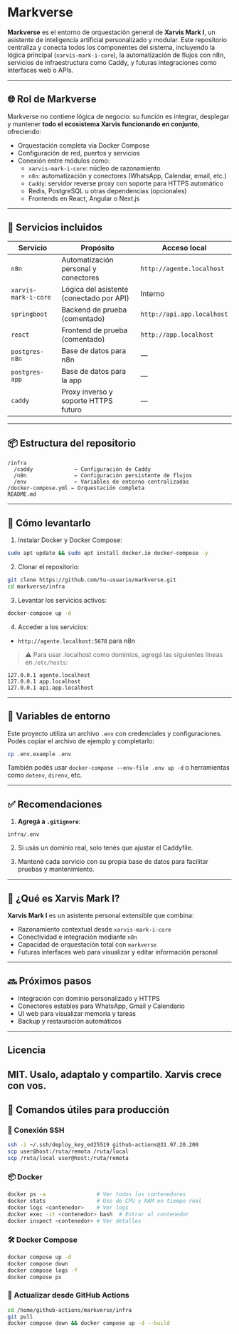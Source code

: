 # Markverse

**Markverse** es el entorno de orquestación general de **Xarvis Mark I**, un asistente de inteligencia artificial personalizado y modular. Este repositorio centraliza y conecta todos los componentes del sistema, incluyendo la lógica principal (`xarvis-mark-i-core`), la automatización de flujos con n8n, servicios de infraestructura como Caddy, y futuras integraciones como interfaces web o APIs.

---

## 🌐 Rol de Markverse

Markverse no contiene lógica de negocio: su función es integrar, desplegar y mantener **todo el ecosistema Xarvis funcionando en conjunto**, ofreciendo:

- Orquestación completa vía Docker Compose
- Configuración de red, puertos y servicios
- Conexión entre módulos como:
  - `xarvis-mark-i-core`: núcleo de razonamiento
  - `n8n`: automatización y conectores (WhatsApp, Calendar, email, etc.)
  - `Caddy`: servidor reverse proxy con soporte para HTTPS automático
  - Redis, PostgreSQL u otras dependencias (opcionales)
  - Frontends en React, Angular o Next.js

---

## 🚀 Servicios incluidos

| Servicio         | Propósito                              | Acceso local                 |
|------------------|----------------------------------------|------------------------------|
| `n8n`            | Automatización personal y conectores   | `http://agente.localhost`   |
| `xarvis-mark-i-core` | Lógica del asistente (conectado por API) | Interno                    |
| `springboot`     | Backend de prueba (comentado)          | `http://api.app.localhost`  |
| `react`          | Frontend de prueba (comentado)         | `http://app.localhost`      |
| `postgres-n8n`   | Base de datos para n8n                 | —                            |
| `postgres-app`   | Base de datos para la app              | —                            |
| `caddy`          | Proxy inverso y soporte HTTPS futuro   | —                            |

---

## 📦 Estructura del repositorio

```
/infra
  /caddy             ← Configuración de Caddy
  /n8n               ← Configuración persistente de flujos
  /env               ← Variables de entorno centralizadas
/docker-compose.yml ← Orquestación completa
README.md
```

---

## 🔧 Cómo levantarlo

1. Instalar Docker y Docker Compose:
```bash
sudo apt update && sudo apt install docker.io docker-compose -y
```

2. Clonar el repositorio:
```bash
git clone https://github.com/tu-usuario/markverse.git
cd markverse/infra
```

3. Levantar los servicios activos:
```bash
docker-compose up -d
```

4. Acceder a los servicios:
- `http://agente.localhost:5678` para n8n

> ⚠️ Para usar .localhost como dominios, agregá las siguientes líneas en `/etc/hosts`:
```
127.0.0.1 agente.localhost
127.0.0.1 app.localhost
127.0.0.1 api.app.localhost
```

---

## 🔐 Variables de entorno

Este proyecto utiliza un archivo `.env` con credenciales y configuraciones. Podés copiar el archivo de ejemplo y completarlo:

```bash
cp .env.example .env
```

También podés usar `docker-compose --env-file .env up -d` o herramientas como `dotenv`, `direnv`, etc.

---

## ✅ Recomendaciones

1. **Agregá a `.gitignore`**:
```gitignore
infra/.env
```

2. Si usás un dominio real, solo tenés que ajustar el Caddyfile.

3. Mantené cada servicio con su propia base de datos para facilitar pruebas y mantenimiento.

---

## 🤖 ¿Qué es Xarvis Mark I?

**Xarvis Mark I** es un asistente personal extensible que combina:

- Razonamiento contextual desde `xarvis-mark-i-core`
- Conectividad e integración mediante `n8n`
- Capacidad de orquestación total con `markverse`
- Futuras interfaces web para visualizar y editar información personal

---

## 🔜 Próximos pasos

- Integración con dominio personalizado y HTTPS
- Conectores estables para WhatsApp, Gmail y Calendario
- UI web para visualizar memoria y tareas
- Backup y restauración automáticos

---

## Licencia

MIT. Usalo, adaptalo y compartilo. Xarvis crece con vos.
---

## 🧰 Comandos útiles para producción

### 🔐 Conexión SSH
```bash
ssh -i ~/.ssh/deploy_key_ed25519 github-actions@31.97.20.200
scp user@host:/ruta/remota /ruta/local
scp /ruta/local user@host:/ruta/remota
```

### 📦 Docker
```bash
docker ps -a                # Ver todos los contenedores
docker stats                # Uso de CPU y RAM en tiempo real
docker logs <contenedor>    # Ver logs
docker exec -it <contenedor> bash  # Entrar al contenedor
docker inspect <contenedor> # Ver detalles
```

### 🛠 Docker Compose
```bash
docker compose up -d
docker compose down
docker compose logs -f
docker compose ps
```

### 🔄 Actualizar desde GitHub Actions
```bash
cd /home/github-actions/markverse/infra
git pull
docker compose down && docker compose up -d --build
```
